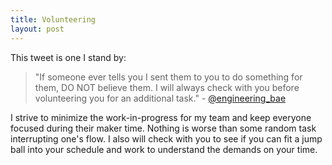```yaml
---
title: Volunteering
layout: post
---
```


This tweet is one I stand by:

> "If someone ever tells you I sent them to you to do something for them, DO NOT believe them. I will always check with you before volunteering you for an additional task." -  [@engineering_bae](https://twitter.com/engineering_bae/status/1590808043213971457)

I strive to minimize the work-in-progress for my team and keep everyone focused during their maker time. Nothing is worse than some random task interrupting one's flow. I also will check with you to see if you can fit a jump ball into your schedule and work to understand the demands on your time.
